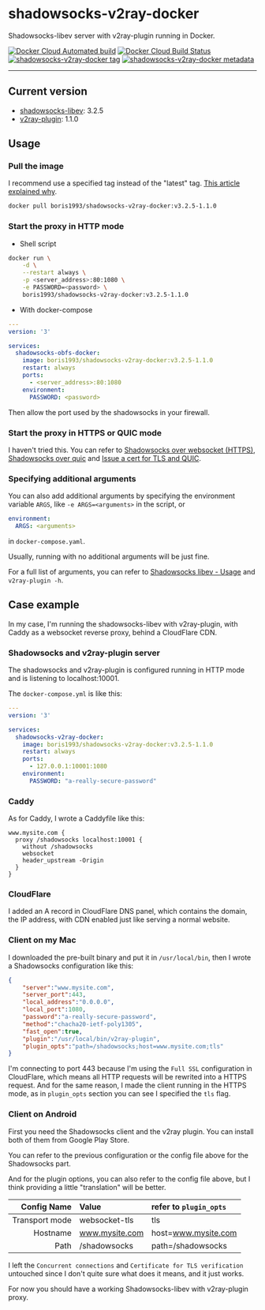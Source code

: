 # shadowsocks-v2ray-docker

Shadowsocks-libev server with v2ray-plugin running in Docker.

[![Docker Cloud Automated build](https://img.shields.io/docker/cloud/automated/boris1993/shadowsocks-v2ray-docker.svg)](https://hub.docker.com/r/boris1993/shadowsocks-v2ray-docker)
[![Docker Cloud Build Status](https://img.shields.io/docker/cloud/build/boris1993/shadowsocks-v2ray-docker.svg)](https://hub.docker.com/r/boris1993/shadowsocks-v2ray-docker/builds)
[![shadowsocks-v2ray-docker tag](https://images.microbadger.com/badges/version/boris1993/shadowsocks-v2ray-docker:v3.2.5-1.1.0.svg)](https://microbadger.com/images/boris1993/shadowsocks-v2ray-docker:v3.2.5-1.1.0)
[![shadowsocks-v2ray-docker metadata](https://images.microbadger.com/badges/image/boris1993/shadowsocks-v2ray-docker:v3.2.5-1.1.0.svg)](https://microbadger.com/images/boris1993/shadowsocks-v2ray-docker:v3.2.5-1.1.0)

---

## Current version

+ [shadowsocks-libev](https://github.com/shadowsocks/shadowsocks-libev): 3.2.5
+ [v2ray-plugin](https://github.com/shadowsocks/v2ray-plugin): 1.1.0

## Usage

### Pull the image

I recommend use a specified tag instead of the "latest" tag. [This article explained why](https://medium.com/@mccode/the-misunderstood-docker-tag-latest-af3babfd6375).

```bash
docker pull boris1993/shadowsocks-v2ray-docker:v3.2.5-1.1.0
```

### Start the proxy in HTTP mode

+ Shell script

```bash
docker run \
    -d \
    --restart always \
    -p <server_address>:80:1080 \
    -e PASSWORD=<password> \
    boris1993/shadowsocks-v2ray-docker:v3.2.5-1.1.0
```

+ With docker-compose

```yaml
---
version: '3'

services:
  shadowsocks-obfs-docker:
    image: boris1993/shadowsocks-v2ray-docker:v3.2.5-1.1.0
    restart: always
    ports:
      - <server_address>:80:1080
    environment:
      PASSWORD: <password>
```

Then allow the port used by the shadowsocks in your firewall.

### Start the proxy in HTTPS or QUIC mode

I haven't tried this. You can refer to [Shadowsocks over websocket (HTTPS)](https://github.com/shadowsocks/v2ray-plugin#shadowsocks-over-websocket-https), [Shadowsocks over quic](https://github.com/shadowsocks/v2ray-plugin#shadowsocks-over-quic) and [Issue a cert for TLS and QUIC](https://github.com/shadowsocks/v2ray-plugin#issue-a-cert-for-tls-and-quic).

### Specifying additional arguments

You can also add additional arguments by specifying the environment variable `ARGS`, like `-e ARGS=<arguments>` in the script, or

```yaml
environment:
  ARGS: <arguments>
```

in `docker-compose.yaml`.

Usually, running with no additional arguments will be just fine.

For a full list of arguments, you can refer to [Shadowsocks libev - Usage](https://github.com/shadowsocks/shadowsocks-libev#usage) and `v2ray-plugin -h`.

## Case example

In my case, I'm running the shadowsocks-libev with v2ray-plugin, with Caddy as a websocket reverse proxy, behind a CloudFlare CDN.

### Shadowsocks and v2ray-plugin server

The shadowsocks and v2ray-plugin is configured running in HTTP mode and is listening to localhost:10001.

The `docker-compose.yml` is like this:

```yaml
---
version: '3'

services:
  shadowsocks-v2ray-docker:
    image: boris1993/shadowsocks-v2ray-docker:v3.2.5-1.1.0
    restart: always
    ports:
      - 127.0.0.1:10001:1080
    environment:
      PASSWORD: "a-really-secure-password"
```

### Caddy

As for Caddy, I wrote a Caddyfile like this:

```Caddyfile
www.mysite.com {
  proxy /shadowsocks localhost:10001 {
    without /shadowsocks
    websocket
    header_upstream -Origin
  }
}
```

### CloudFlare

I added an A record in CloudFlare DNS panel, which contains the domain, the IP address, with CDN enabled just like serving a normal website.

### Client on my Mac

I downloaded the pre-built binary and put it in `/usr/local/bin`, then I wrote a Shadowsocks configuration like this:

```json
{
    "server":"www.mysite.com",
    "server_port":443,
    "local_address":"0.0.0.0",
    "local_port":1080,
    "password":"a-really-secure-password",
    "method":"chacha20-ietf-poly1305",
    "fast_open":true,
    "plugin":"/usr/local/bin/v2ray-plugin",
    "plugin_opts":"path=/shadowsocks;host=www.mysite.com;tls"
}
```

I'm connecting to port 443 because I'm using the `Full SSL` configuration in CloudFlare, which means all HTTP requests will be rewrited into a HTTPS request. And for the same reason, I made the client running in the HTTPS mode, as in `plugin_opts` section you can see I specified the `tls` flag.

### Client on Android

First you need the Shadowsocks client and the v2ray plugin. You can install both of them from Google Play Store.

You can refer to the previous configuration or the config file above for the Shadowsocks part.

And for the plugin options, you can also refer to the config file above, but I think providing a little "translation" will be better.

|   Config Name|Value         |refer to `plugin_opts`    |
|-------------:|:-------------|:-------------------------|
|Transport mode|websocket-tls |tls                       |
|      Hostname|www.mysite.com|host=www.mysite.com       |
|          Path|/shadowsocks  |path=/shadowsocks         |

I left the `Concurrent connections` and `Certificate for TLS verification` untouched since I don't quite sure what does it means, and it just works.

For now you should have a working Shadowsocks-libev with v2ray-plugin proxy.
